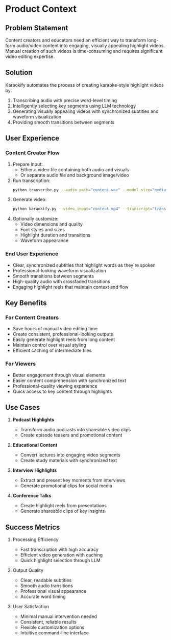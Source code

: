 # Product Context

## Problem Statement
Content creators and educators need an efficient way to transform long-form audio/video content into engaging, visually appealing highlight videos. Manual creation of such videos is time-consuming and requires significant video editing expertise.

## Solution
Karaokify automates the process of creating karaoke-style highlight videos by:
1. Transcribing audio with precise word-level timing
2. Intelligently selecting key segments using LLM technology
3. Generating visually appealing videos with synchronized subtitles and waveform visualization
4. Providing smooth transitions between segments

## User Experience

### Content Creator Flow
1. Prepare input:
   - Either a video file containing both audio and visuals
   - Or separate audio file and background image/video
2. Run transcription:
   ```bash
   python transcribe.py --audio_path="content.wav" --model_size="medium"
   ```
3. Generate video:
   ```bash
   python karaokify.py --video_input="content.mp4" --transcript="transcript.json"
   ```
4. Optionally customize:
   - Video dimensions and quality
   - Font styles and sizes
   - Highlight duration and transitions
   - Waveform appearance

### End User Experience
- Clear, synchronized subtitles that highlight words as they're spoken
- Professional-looking waveform visualization
- Smooth transitions between segments
- High-quality audio with crossfaded transitions
- Engaging highlight reels that maintain context and flow

## Key Benefits

### For Content Creators
- Save hours of manual video editing time
- Create consistent, professional-looking outputs
- Easily generate highlight reels from long content
- Maintain control over visual styling
- Efficient caching of intermediate files

### For Viewers
- Better engagement through visual elements
- Easier content comprehension with synchronized text
- Professional-quality viewing experience
- Quick access to key content through highlights

## Use Cases
1. **Podcast Highlights**
   - Transform audio podcasts into shareable video clips
   - Create episode teasers and promotional content

2. **Educational Content**
   - Convert lectures into engaging video segments
   - Create study materials with synchronized text

3. **Interview Highlights**
   - Extract and present key moments from interviews
   - Generate promotional clips for social media

4. **Conference Talks**
   - Create highlight reels from presentations
   - Generate shareable clips of key insights

## Success Metrics
1. Processing Efficiency
   - Fast transcription with high accuracy
   - Efficient video generation with caching
   - Quick highlight selection through LLM

2. Output Quality
   - Clear, readable subtitles
   - Smooth audio transitions
   - Professional visual appearance
   - Accurate word timing

3. User Satisfaction
   - Minimal manual intervention needed
   - Consistent, reliable results
   - Flexible customization options
   - Intuitive command-line interface
